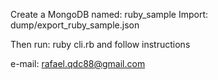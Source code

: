 Create a MongoDB named: ruby_sample
Import: dump/export_ruby_sample.json

Then run: ruby cli.rb and follow instructions

e-mail: rafael.qdc88@gmail.com
